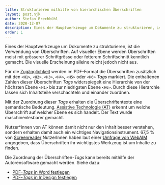 ```yaml
---
title: Strukturieren mithilfe von hierarchischen Überschriften
layout: post.njk
author: Stefan Brechbühl
date: 2020-12-07
description: Eines der Hauptwerkzeuge um Dokumente zu strukturieren, ist die Verwendung von Überschriften. Auf visueller Ebene werden Überschriften meist mit grösserer Schriftgrösse oder fetterem Schriftschnitt kenntlich gemacht. Die visuelle Erscheinung alleine reicht jedoch nicht aus.
order: 1
---
```


Eines der Hauptwerkzeuge um Dokumente zu strukturieren, ist die Verwendung von Überschriften. Auf visueller Ebene werden Überschriften meist mit grösserer Schriftgrösse oder fetterem Schriftschnitt kenntlich gemacht. Die visuelle Erscheinung alleine reicht jedoch nicht aus.

Für die [Zugänglichkeit](/de/glossary/#zugänglichkeit) werden im PDF-Format die Überschriften zusätzlich mit den `<H1>`, `<H2>`, `<H3>`, `<H4>`, `<H5>` oder `<H6>` _Tags_ markiert. Die enthaltenen Zahlen dieser Überschriften _Tags_ widerspiegelt eine Hierarchie von der höchsten Ebene `<H1>` bis zur niedrigsten Ebene `<H6>`. Durch diese Hierarchie lassen sich Inhaltsteile verschachteln und einander zuordnen.

Mit der Zuordnung dieser _Tags_ erhalten die Überschriftentexte eine semantische Bedeutung. [Assistive Technologie (AT)](/de/glossary/#assistive-technologie) erkennt um welche Überschrift auf welcher Ebene es sich handelt. Der Text wurde maschinenlesbarer gemacht.

Nutzer\*innen von AT können damit nicht nur den Inhalt besser verstehen, sondern erhalten damit auch ein wichtiges Navigationsinstrument. 67,5 % von [Screenreader](/de/glossary/#assistive-technologie) NutzerInnen haben laut einer [Umfrage von WebAIM](https://webaim.org/projects/screenreadersurvey7/#finding) angegeben, dass Überschriften ihr wichtigstes Werkzeug ist um Inhalte zu finden.

Die Zuordnung der Überschriften-_Tags_ kann bereits mithilfe der Autorensoftware gemacht werden. Siehe dazu:

- [PDF-_Tags_ in Word festlegen](/de/basics/word/defining-pdf-tags-in-word/)
- [PDF-_Tags_ in InDesign festlegen](/de/basics/indesign/defining-pdf-tags-in-indesign/)
